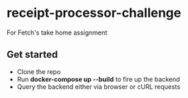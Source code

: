 # receipt-processor-challenge
For Fetch's take home assignment

## Get started
* Clone the repo
* Run **docker-compose up --build** to fire up the backend
* Query the backend either via browser or cURL requests
